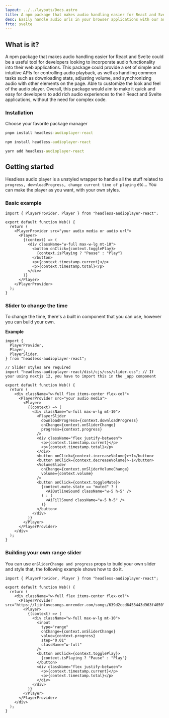 ```yaml
---
layout: ../../layouts/Docs.astro
title: A npm package that makes audio handling easier for React and Svelte could be a useful tool for developers looking to incorporate audio functionality into their web applications
desc: Easily handle audio urls in your browser applications with our audio handling npm package. Features include support for Svelte and React.
frto: svelte
---
```


## What is it?

A npm package that makes audio handling easier for React and Svelte could be a useful tool for developers looking to incorporate audio functionality into their web applications. This package could provide a set of simple and intuitive APIs for controlling audio playback, as well as handling common tasks such as downloading stats, adjusting volume, and synchronizing audio with other elements on the page. Able to customize the look and feel of the audio player. Overall, this package would aim to make it quick and easy for developers to add rich audio experiences to their React and Svelte applications, without the need for complex code.

### Installation

Choose your favorite package manager

```cmd
pnpm install headless-audioplayer-react
```

```cmd
npm install headless-audioplayer-react
```

```cmd
yarn add headless-audioplayer-react
```

## Getting started

Headless audio player is a unstyled wrapper to handle all the stuff related to `progress, downloadProgress, change current time of playing` etc...
You can make the player as you want, with your own styles.

### Basic example

```tsx
import { PlayerProvider, Player } from "headless-audioplayer-react";

export default function Web() {
  return (
    <PlayerProvider src="your audio media or audio url">
      <Player>
        {(context) => (
          <div className="w-full max-w-lg mt-10">
            <button onClick={context.togglePlay}>
              {context.isPlaying ? "Pause" : "Play"}
            </button>
            <p>{context.timestamp.current}</p>
            <p>{context.timestamp.total}</p>
          </div>
        )}
      </Player>
    </PlayerProvider>
  );
}
```

### Slider to change the time

To change the time, there's a built in component that you can use, however you can build your own.

**Example**

```tsx
import {
  PlayerProvider,
  Player,
  PlayerSlider,
} from "headless-audioplayer-react";

// Slider styles are required
import "headless-audioplayer-react/dist/cjs/css/slider.css"; // If your using nextjs 12, you have to import this in the _app component

export default function Web() {
  return (
    <div className="w-full flex items-center flex-col">
      <PlayerProvider src="your audio media">
        <Player>
          {(context) => (
            <div className="w-full max-w-lg mt-10">
              <PlayerSlider
                downloadProgress={context.downloadProgress}
                onChange={context.onSliderChange}
                progress={context.progress}
              />
              <div className="flex justify-between">
                <p>{context.timestamp.current}</p>
                <p>{context.timestamp.total}</p>
              </div>
              <button onClick={context.increaseVolume}>+1</button>
              <button onClick={context.decreaseVolume}>-1</button>
              <VolumeSlider
                onChange={context.onSliderVolumeChange}
                volume={context.volume}
              />
              <button onClick={context.toggleMute}>
                {context.mute.state == "muted" ? (
                  <AiOutlineSound className="w-5 h-5" />
                ) : (
                  <AiFillSound className="w-5 h-5" />
                )}
              </button>
            </div>
          )}
        </Player>
      </PlayerProvider>
    </div>
  );
}
```

### Building your own range slider

You can use `onSliderChange and progress` props to build your own slider and style that, the following example shows how to do it.

```tsx
import { PlayerProvider, Player } from "headless-audioplayer-react";

export default function Web() {
  return (
    <div className="w-full flex items-center flex-col">
      <PlayerProvider src="https://ljinlovesongs.onrender.com/songs/639d2ccd6453443d963f4050">
        <Player>
          {(context) => (
            <div className="w-full max-w-lg mt-10">
              <input
                type="range"
                onChange={context.onSliderChange}
                value={context.progress}
                step="0.01"
                className="w-full"
              />
              <button onClick={context.togglePlay}>
                {context.isPlaying ? "Pause" : "Play"}
              </button>
              <div className="flex justify-between">
                <p>{context.timestamp.current}</p>
                <p>{context.timestamp.total}</p>
              </div>
            </div>
          )}
        </Player>
      </PlayerProvider>
    </div>
  );
}
```
